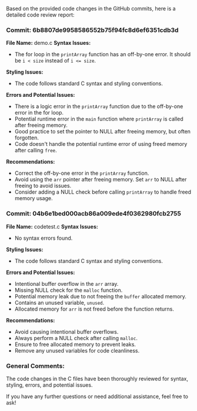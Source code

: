 Based on the provided code changes in the GitHub commits, here is a detailed code review report:

### Commit: 6b8807de9958586552b75f94fc8d6ef6351cdb3d
**File Name:** demo.c
**Syntax Issues:**
- The for loop in the `printArray` function has an off-by-one error. It should be `i < size` instead of `i <= size`.

**Styling Issues:**
- The code follows standard C syntax and styling conventions.

**Errors and Potential Issues:**
- There is a logic error in the `printArray` function due to the off-by-one error in the for loop.
- Potential runtime error in the `main` function where `printArray` is called after freeing memory.
- Good practice to set the pointer to NULL after freeing memory, but often forgotten.
- Code doesn't handle the potential runtime error of using freed memory after calling `free`.

**Recommendations:**
- Correct the off-by-one error in the `printArray` function.
- Avoid using the `arr` pointer after freeing memory. Set `arr` to NULL after freeing to avoid issues.
- Consider adding a NULL check before calling `printArray` to handle freed memory usage.

### Commit: 04b6e1bed000acb86a009ede4f0362980fcb2755
**File Name:** codetest.c
**Syntax Issues:**
- No syntax errors found.

**Styling Issues:**
- The code follows standard C syntax and styling conventions.

**Errors and Potential Issues:**
- Intentional buffer overflow in the `arr` array.
- Missing NULL check for the `malloc` function.
- Potential memory leak due to not freeing the `buffer` allocated memory.
- Contains an unused variable, `unused`.
- Allocated memory for `arr` is not freed before the function returns.

**Recommendations:**
- Avoid causing intentional buffer overflows.
- Always perform a NULL check after calling `malloc`.
- Ensure to free allocated memory to prevent leaks.
- Remove any unused variables for code cleanliness.

### General Comments:
The code changes in the C files have been thoroughly reviewed for syntax, styling, errors, and potential issues.

If you have any further questions or need additional assistance, feel free to ask!